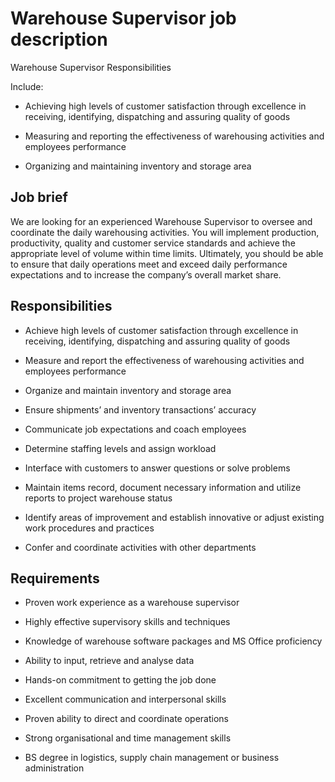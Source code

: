# Warehouse Supervisor job description
Warehouse Supervisor Responsibilities

Include:

* Achieving high levels of customer satisfaction through excellence in receiving, identifying, dispatching and assuring quality of goods

* Measuring and reporting the effectiveness of warehousing activities and employees performance

* Organizing and maintaining inventory and storage area


## Job brief

We are looking for an experienced Warehouse Supervisor to oversee and coordinate the daily warehousing activities. You will implement production, productivity, quality and customer service standards and achieve the appropriate level of volume within time limits.
Ultimately, you should be able to ensure that daily operations meet and exceed daily performance expectations and to increase the company’s overall market share.


## Responsibilities

* Achieve high levels of customer satisfaction through excellence in receiving, identifying, dispatching and assuring quality of goods

* Measure and report the effectiveness of warehousing activities and employees performance

* Organize and maintain inventory and storage area

* Ensure shipments’ and inventory transactions’ accuracy

* Communicate job expectations and coach employees

* Determine staffing levels and assign workload

* Interface with customers to answer questions or solve problems

* Maintain items record, document necessary information and utilize reports to project warehouse status

* Identify areas of improvement and establish innovative or adjust existing work procedures and practices

* Confer and coordinate activities with other departments


## Requirements

* Proven work experience as a warehouse supervisor

* Highly effective supervisory skills and techniques

* Knowledge of warehouse software packages and MS Office proficiency

* Ability to input, retrieve and analyse data

* Hands-on commitment to getting the job done

* Excellent communication and interpersonal skills

* Proven ability to direct and coordinate operations

* Strong organisational and time management skills

* BS degree in logistics, supply chain management or business administration

